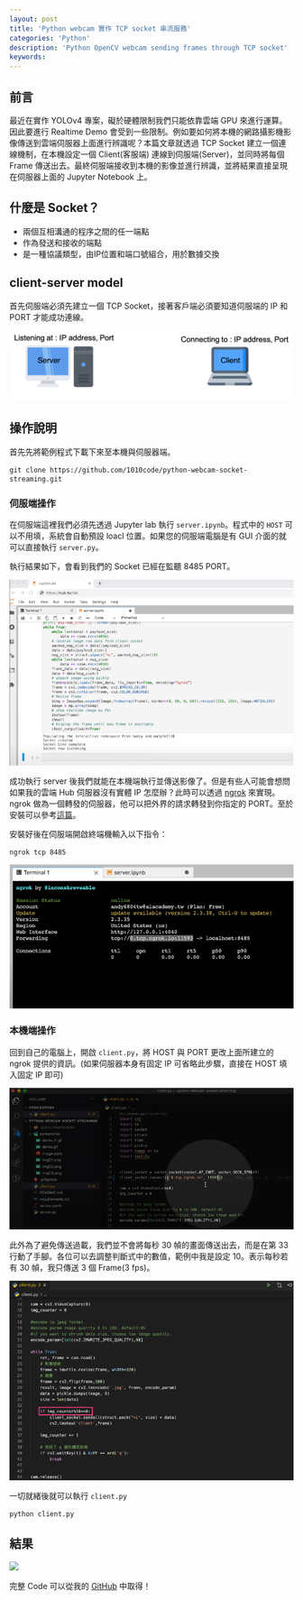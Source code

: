 ```yaml
---
layout: post
title: 'Python webcam 實作 TCP socket 串流服務'
categories: 'Python'
description: 'Python OpenCV webcam sending frames through TCP socket'
keywords: 
---
```


## 前言
最近在實作 YOLOv4 專案，礙於硬體限制我們只能依靠雲端 GPU 來進行運算。因此要進行 Realtime Demo 會受到一些限制。例如要如何將本機的網路攝影機影像傳送到雲端伺服器上面進行辨識呢？本篇文章就透過 TCP Socket 建立一個連線機制，在本機設定一個 Client(客服端) 連線到伺服端(Server)，並同時將每個 Frame 傳送出去。最終伺服端接收到本機的影像並進行辨識，並將結果直接呈現在伺服器上面的 Jupyter Notebook 上。

## 什麼是 Socket？
- 兩個互相溝通的程序之間的任一端點
- 作為發送和接收的端點
- 是一種協議類型，由IP位置和端口號組合，用於數據交換

## client-server model
首先伺服端必須先建立一個 TCP Socket，接著客戶端必須要知道伺服端的 IP 和 PORT 才能成功連線。

![](/images/posts/Python/2021/img1100403-1.png)

## 操作說明
首先先將範例程式下載下來至本機與伺服器端。

```
git clone https://github.com/1010code/python-webcam-socket-streaming.git
```

### 伺服端操作
在伺服端這裡我們必須先透過 Jupyter lab 執行 `server.ipynb`。程式中的 `HOST` 可以不用填，系統會自動預設 loacl 位置。如果您的伺服端電腦是有 GUI 介面的就可以直接執行 `server.py`。

執行結果如下，會看到我們的 Socket 已經在監聽 8485 PORT。

![](/images/posts/Python/2021/img1100403-2.png)

成功執行 server 後我們就能在本機端執行並傳送影像了。但是有些人可能會想問如果我的雲端 Hub 伺服器沒有實體 IP 怎麼辦？此時可以透過 [ngrok](hhttps://ngrok.com/product) 來實現。ngrok 做為一個轉發的伺服器，他可以把外界的請求轉發到你指定的 PORT。至於安裝可以參考[這篇](https://andy6804tw.github.io/2018/01/16/ngrok-intro/)。

安裝好後在伺服端開啟終端機輸入以下指令：

```
ngrok tcp 8485
```

![](/images/posts/Python/2021/img1100403-3.png)

### 本機端操作
回到自己的電腦上，開啟 `client.py`，將 HOST 與 PORT 更改上面所建立的 ngrok 提供的資訊。(如果伺服器本身有固定 IP 可省略此步驟，直接在 HOST 填入固定 IP 即可)

![](/images/posts/Python/2021/img1100403-4.png)

此外為了避免傳送過載，我們並不會將每秒 30 幀的畫面傳送出去，而是在第 33 行動了手腳。各位可以去調整判斷式中的數值，範例中我是設定 10。表示每秒若有 30 幀，我只傳送 3 個 Frame(3 fps)。

![](/images/posts/Python/2021/img1100403-5.png)

一切就緒後就可以執行 `client.py`

```
python client.py
```

## 結果

![](https://github.com/1010code/python-webcam-socket-streaming/raw/main/screenshot/demo-3.gif)

完整 Code 可以從我的 [GitHub](https://github.com/1010code/python-webcam-socket-streaming) 中取得！